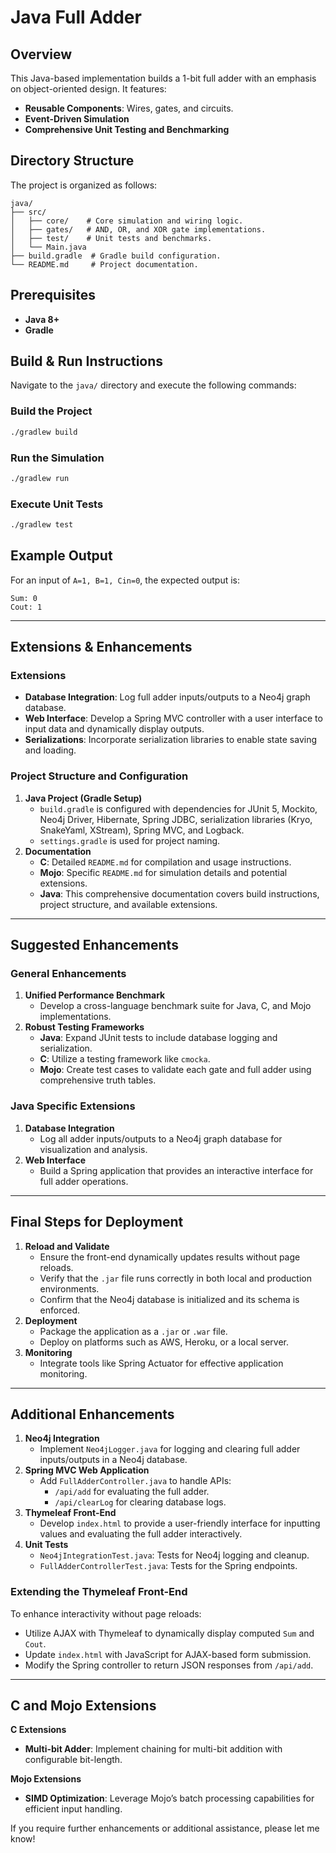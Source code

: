 # Java Full Adder

## Overview
This Java-based implementation builds a 1-bit full adder with an emphasis on object-oriented design. It features:
- **Reusable Components**: Wires, gates, and circuits.
- **Event-Driven Simulation**
- **Comprehensive Unit Testing and Benchmarking**

## Directory Structure
The project is organized as follows:
```
java/
├── src/
│   ├── core/    # Core simulation and wiring logic.
│   ├── gates/   # AND, OR, and XOR gate implementations.
│   ├── test/    # Unit tests and benchmarks.
│   └── Main.java
├── build.gradle  # Gradle build configuration.
└── README.md     # Project documentation.
```

## Prerequisites
- **Java 8+**
- **Gradle**

## Build & Run Instructions
Navigate to the `java/` directory and execute the following commands:

### Build the Project
```bash
./gradlew build
```

### Run the Simulation
```bash
./gradlew run
```

### Execute Unit Tests
```bash
./gradlew test
```

## Example Output
For an input of `A=1, B=1, Cin=0`, the expected output is:
```
Sum: 0
Cout: 1
```

---

## Extensions & Enhancements

### Extensions
- **Database Integration**: Log full adder inputs/outputs to a Neo4j graph database.
- **Web Interface**: Develop a Spring MVC controller with a user interface to input data and dynamically display outputs.
- **Serializations**: Incorporate serialization libraries to enable state saving and loading.

### Project Structure and Configuration
1. **Java Project (Gradle Setup)**
   - `build.gradle` is configured with dependencies for JUnit 5, Mockito, Neo4j Driver, Hibernate, Spring JDBC, serialization libraries (Kryo, SnakeYaml, XStream), Spring MVC, and Logback.
   - `settings.gradle` is used for project naming.
2. **Documentation**
   - **C**: Detailed `README.md` for compilation and usage instructions.
   - **Mojo**: Specific `README.md` for simulation details and potential extensions.
   - **Java**: This comprehensive documentation covers build instructions, project structure, and available extensions.

---

## Suggested Enhancements

### General Enhancements
1. **Unified Performance Benchmark**
   - Develop a cross-language benchmark suite for Java, C, and Mojo implementations.
2. **Robust Testing Frameworks**
   - **Java**: Expand JUnit tests to include database logging and serialization.
   - **C**: Utilize a testing framework like `cmocka`.
   - **Mojo**: Create test cases to validate each gate and full adder using comprehensive truth tables.

### Java Specific Extensions
1. **Database Integration**
   - Log all adder inputs/outputs to a Neo4j graph database for visualization and analysis.
2. **Web Interface**
   - Build a Spring application that provides an interactive interface for full adder operations.

---

## Final Steps for Deployment

1. **Reload and Validate**
   - Ensure the front-end dynamically updates results without page reloads.
   - Verify that the `.jar` file runs correctly in both local and production environments.
   - Confirm that the Neo4j database is initialized and its schema is enforced.
2. **Deployment**
   - Package the application as a `.jar` or `.war` file.
   - Deploy on platforms such as AWS, Heroku, or a local server.
3. **Monitoring**
   - Integrate tools like Spring Actuator for effective application monitoring.

---

## Additional Enhancements

1. **Neo4j Integration**
   - Implement `Neo4jLogger.java` for logging and clearing full adder inputs/outputs in a Neo4j database.
2. **Spring MVC Web Application**
   - Add `FullAdderController.java` to handle APIs:
     - `/api/add` for evaluating the full adder.
     - `/api/clearLog` for clearing database logs.
3. **Thymeleaf Front-End**
   - Develop `index.html` to provide a user-friendly interface for inputting values and evaluating the full adder interactively.
4. **Unit Tests**
   - `Neo4jIntegrationTest.java`: Tests for Neo4j logging and cleanup.
   - `FullAdderControllerTest.java`: Tests for the Spring endpoints.

### Extending the Thymeleaf Front-End
To enhance interactivity without page reloads:
- Utilize AJAX with Thymeleaf to dynamically display computed `Sum` and `Cout`.
- Update `index.html` with JavaScript for AJAX-based form submission.
- Modify the Spring controller to return JSON responses from `/api/add`.

---

## C and Mojo Extensions

**C Extensions**
- **Multi-bit Adder**: Implement chaining for multi-bit addition with configurable bit-length.

**Mojo Extensions**
- **SIMD Optimization**: Leverage Mojo’s batch processing capabilities for efficient input handling.

If you require further enhancements or additional assistance, please let me know!